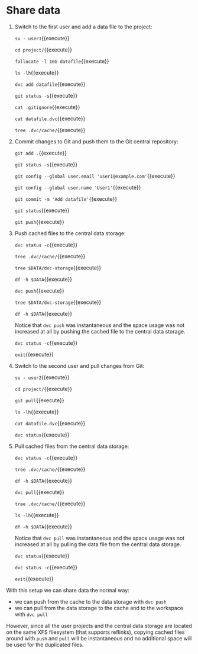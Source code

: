 # Share data

1. Switch to the first user and add a data file to the project:

   `su - user1`{{execute}}
   
   `cd project/`{{execute}}
   
   `fallocate -l 10G datafile`{{execute}}
   
   `ls -lh`{{execute}}
   
   `dvc add datafile`{{execute}}
   
   `git status -s`{{execute}}
   
   `cat .gitignore`{{execute}}
   
   `cat datafile.dvc`{{execute}}
   
   `tree .dvc/cache/`{{execute}}

2. Commit changes to Git and push them to the Git central repository:

   `git add .`{{execute}}
   
   `git status -s`{{execute}}
   
   `git config --global user.email 'user1@example.com'`{{execute}}
   
   `git config --global user.name 'User1'`{{execute}}
   
   `git commit -m 'Add datafile'`{{execute}}
   
   `git status`{{execute}}
   
   `git push`{{execute}}
   
3. Push cached files to the central data storage:
   
   `dvc status -c`{{execute}}
   
   `tree .dvc/cache/`{{execute}}

   `tree $DATA/dvc-storage`{{execute}}
   
   `df -h $DATA`{{execute}}
   
   `dvc push`{{execute}}
   
   `tree $DATA/dvc-storage`{{execute}}
   
   `df -h $DATA`{{execute}}
   
   Notice that `dvc push` was instantaneous and the space usage was
   not increased at all by pushing the cached file to the central data
   storage.

   `dvc status -c`{{execute}}
   
   `exit`{{execute}}
   
4. Switch to the second user and pull changes from Git:

   `su - user2`{{execute}}
   
   `cd project/`{{execute}}
   
   `git pull`{{execute}}
   
   `ls -lh`{{execute}}
   
   `cat datafile.dvc`{{execute}}
   
   `dvc status`{{execute}}
   
5. Pull cached files from the central data storage:
   
   `dvc status -c`{{execute}}
   
   `tree .dvc/cache/`{{execute}}
   
   `df -h $DATA`{{execute}}
   
   `dvc pull`{{execute}}
   
   `tree .dvc/cache/`{{execute}}
   
   `ls -lh`{{execute}}
   
   `df -h $DATA`{{execute}}
   
   Notice that `dvc pull` was instantaneous and the space usage was
   not increased at all by pulling the data file from the central data
   storage.
   
   `dvc status`{{execute}}
   
   `dvc status -c`{{execute}}
   
   `exit`{{execute}}

With this setup we can share data the normal way:
- we can push from the cache to the data storage with `dvc push`
- we can pull from the data storage to the cache and to the workspace
  with `dvc pull`

However, since all the user projects and the central data storage are
located on the same XFS filesystem (that supports reflinks), copying
cached files around with `push` and `pull` will be instantaneous and
no additional space will be used for the duplicated files.
